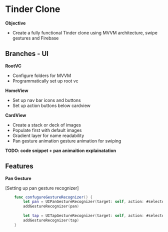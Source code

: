 # Tinder Clone

**Objective**
- Create a fully functional Tinder clone using MVVM architecture, swipe gestures and Firebase

## Branches - UI

**RootVC**
- Configure folders for MVVM 
- Programmatically set up root vc 

**HomeView**
- Set up nav bar icons and buttons 
- Set up action buttons below cardview

**CardView**
- Create a stack or deck of images 
- Populate first with default images 
- Gradient layer for name readability
- Pan gesture animation gesture animation for swiping


**TODO: code snippet + pan animaition explainatation**

## Features 

**Pan Gesture**

[Setting up pan gesture recognizer]
```swift
    func confugureGestureRecognizer() {
        let pan = UIPanGestureRecognizer(target: self, action: #selector(handlePanGesture))
        addGestureRecognizer(pan)
        
        let tap = UITapGestureRecognizer(target: self, action: #selector(handleChangePhoto))
        addGestureRecognizer(tap)
    }
```
